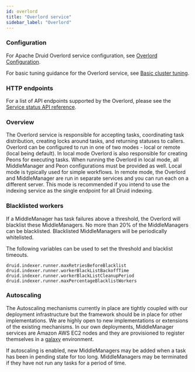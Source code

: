 ```yaml
---
id: overlord
title: "Overlord service"
sidebar_label: "Overlord"
---
```


<!--
  ~ Licensed to the Apache Software Foundation (ASF) under one
  ~ or more contributor license agreements.  See the NOTICE file
  ~ distributed with this work for additional information
  ~ regarding copyright ownership.  The ASF licenses this file
  ~ to you under the Apache License, Version 2.0 (the
  ~ "License"); you may not use this file except in compliance
  ~ with the License.  You may obtain a copy of the License at
  ~
  ~   http://www.apache.org/licenses/LICENSE-2.0
  ~
  ~ Unless required by applicable law or agreed to in writing,
  ~ software distributed under the License is distributed on an
  ~ "AS IS" BASIS, WITHOUT WARRANTIES OR CONDITIONS OF ANY
  ~ KIND, either express or implied.  See the License for the
  ~ specific language governing permissions and limitations
  ~ under the License.
  -->


### Configuration

For Apache Druid Overlord service configuration, see [Overlord Configuration](../configuration/index.md#overlord).

For basic tuning guidance for the Overlord service, see [Basic cluster tuning](../operations/basic-cluster-tuning.md#overlord).

### HTTP endpoints

For a list of API endpoints supported by the Overlord, please see the [Service status API reference](../api-reference/service-status-api.md#overlord).

### Overview

The Overlord service is responsible for accepting tasks, coordinating task distribution, creating locks around tasks, and returning statuses to callers. Overlord can be configured to run in one of two modes - local or remote (local being default).
In local mode Overlord is also responsible for creating Peons for executing tasks. When running the Overlord in local mode, all MiddleManager and Peon configurations must be provided as well.
Local mode is typically used for simple workflows.  In remote mode, the Overlord and MiddleManager are run in separate services and you can run each on a different server.
This mode is recommended if you intend to use the indexing service as the single endpoint for all Druid indexing.

### Blacklisted workers

If a MiddleManager has task failures above a threshold, the Overlord will blacklist these MiddleManagers. No more than 20% of the MiddleManagers can be blacklisted. Blacklisted MiddleManagers will be periodically whitelisted.

The following variables can be used to set the threshold and blacklist timeouts.

```
druid.indexer.runner.maxRetriesBeforeBlacklist
druid.indexer.runner.workerBlackListBackoffTime
druid.indexer.runner.workerBlackListCleanupPeriod
druid.indexer.runner.maxPercentageBlacklistWorkers
```

### Autoscaling

The Autoscaling mechanisms currently in place are tightly coupled with our deployment infrastructure but the framework should be in place for other implementations. We are highly open to new implementations or extensions of the existing mechanisms. In our own deployments, MiddleManager services are Amazon AWS EC2 nodes and they are provisioned to register themselves in a [galaxy](https://github.com/ning/galaxy) environment.

If autoscaling is enabled, new MiddleManagers may be added when a task has been in pending state for too long. MiddleManagers may be terminated if they have not run any tasks for a period of time.
